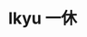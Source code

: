 ---
layout: place
title: "Ikyu 一休"
permalink: /new-york/new-york/ikyu.html
stateAbbr: NY
stateName: New York
cityName: New York
place_id: ChIJGbyO-NNZwokRd4TnMb0H-v4
photos:
  - name: >-
      places/ChIJGbyO-NNZwokRd4TnMb0H-v4/photos/AeeoHcKIT3waP9MMXbi3QQYwDbwVESPuXizqDBGjFHOMuGyYbP-XpVtCu1_du3qy5Dbi2zPcXWJmwhHD0N5eqU-urXcFUbQy9pEuHjACS0g5MLVlORXhrK27B1jyt8-Y28wDejIqY-2fNsi9mndcHrg9RMXT05zZ8vZrS88HiNqCoc4F1zjBavs7xa1o0GQXUsBbRhcXOcQok4dqKb2DVFyjR-P8Y5iqSGuGUeuU4-NVw8U0wQeCbpbuYvqbbm3NGCA7cg-uIoyPa0ELxZBZkCk_S-fbkHdMwZ1hvm17gBYXmXfHWroUAdTKPFaELYyeTZwtVFvpcSUfOcq_o3Mm-oEgJDRNaR4Ml68Z7rGYKQaF8OT0gxo8Rj53bXmdukGod6UVPHnVjqnzmyv8-hoBHjNuZbi6MR6I8SvTaGdodjAmJfz1IQ
    widthPx: 4032
    heightPx: 3024
    authorAttributions:
      - displayName: hengda zheng
        uri: https://maps.google.com/maps/contrib/102095866311203532746
        photoUri: >-
          https://lh3.googleusercontent.com/a-/ALV-UjVRq3J5IOFDTjGUiZcKPMrpGBJNWMTWH7ZnWbsaDH27E5AOx5E=s100-p-k-no-mo
    flagContentUri: >-
      https://www.google.com/local/imagery/report/?cb_client=maps_api_places.places_api&image_key=!1e10!2sCIHM0ogKEICAgIDVl9P8Eg&hl=en-US
    googleMapsUri: >-
      https://www.google.com/maps/place//data=!3m4!1e2!3m2!1sCIHM0ogKEICAgIDVl9P8Eg!2e10!4m2!3m1!1s0x89c259d3f88ebc19:0xfefa07bd31e78477
  - name: >-
      places/ChIJGbyO-NNZwokRd4TnMb0H-v4/photos/AeeoHcLwZYYSVRiZfckfR6g-8PWDt3H6ce7_cncPRnygFCTuTWxTglvJXT2HkoQVsypgvqkSJ6PhDYMx4NXlr9eYeqVcxutxX98tm8jzbrJG2VWhIvqyZC0JGNIqK13jraSUI8iRyzvMNsHIMdtIxrZRDAray_lDarRUmItBnO-zisuEU3qbLh5kctLxnavI5aGF9BS-EDiVJFnSkl6sJ28im6j13pUz614lbNi_F0zcHN07c6lhxlksVjG2D33L5g8H2YhLOLRQQo7jx3MjhTfyx51K0XyzSFuZCZJGS71TVOR-iA
    widthPx: 1920
    heightPx: 1280
    authorAttributions:
      - displayName: Ikyu sushi
        uri: https://maps.google.com/maps/contrib/107515986808216739573
        photoUri: >-
          https://lh3.googleusercontent.com/a/ACg8ocI8_ldX8ZIs5yFjMicDW16OiRHGqjWCErdartUzmxNZxz3EMA=s100-p-k-no-mo
    flagContentUri: >-
      https://www.google.com/local/imagery/report/?cb_client=maps_api_places.places_api&image_key=!1e10!2sAF1QipPF1LRNNTLO9gXuiSOWNt-pCmN8tI_WXP1SK0Og&hl=en-US
    googleMapsUri: >-
      https://www.google.com/maps/place//data=!3m4!1e2!3m2!1sAF1QipPF1LRNNTLO9gXuiSOWNt-pCmN8tI_WXP1SK0Og!2e10!4m2!3m1!1s0x89c259d3f88ebc19:0xfefa07bd31e78477
  - name: >-
      places/ChIJGbyO-NNZwokRd4TnMb0H-v4/photos/AeeoHcLE9pKzB5Bj4HMZHPe5FxhuGsmWfUkarVfRhGg6VCyTcNobMkwSsAis0DAfQLBeTdzVo5BCNZERBXpc32WgJ7aBllCtM5C66mTIEQ1CE_1W3Be2_ZS9pvtbBKfGWG68p78UBFzisiEZ4vsLG0FLHPecBnbiil-d7ghp3c6tZWk5mWSbgd6ibWiBjZwpJa3_BTiK02JcSksdqXCR-_a8kAdAQ5nj_4IQY13KP-QOLY2hsbNSfIFR_NY3iSx1mZ1hIidNc79SW-SM5plyp7Ur4LyVjR6H1pslOrenaFudimLvfs694Zq4Q7iS_wT47ghWQo_YVdmFYTl7cOzqxYXDWQHdQPPVbhA20u6n5DRaGNaloLaDTYHC4GNVPSCh_zBAUfAnq7I9x_SauqCJAJbZNq62bCQ-BiuBOTogF2yHIetLZA
    widthPx: 3024
    heightPx: 4032
    authorAttributions:
      - displayName: leah
        uri: https://maps.google.com/maps/contrib/112943327097997807906
        photoUri: >-
          https://lh3.googleusercontent.com/a-/ALV-UjWJKPBb78mJkfrKe7Eb9YEMuOcl1_bhef_ZLpeaZmDz2o1DHJgIag=s100-p-k-no-mo
    flagContentUri: >-
      https://www.google.com/local/imagery/report/?cb_client=maps_api_places.places_api&image_key=!1e10!2sCIHM0ogKEICAgIDLv-idJQ&hl=en-US
    googleMapsUri: >-
      https://www.google.com/maps/place//data=!3m4!1e2!3m2!1sCIHM0ogKEICAgIDLv-idJQ!2e10!4m2!3m1!1s0x89c259d3f88ebc19:0xfefa07bd31e78477
  - name: >-
      places/ChIJGbyO-NNZwokRd4TnMb0H-v4/photos/AeeoHcKbBbr17FITo8_ozeLghD6H7W93geYiHYwTPQiAg6G2sx0-LETBc0bnq8lx5JOwk7j-YiwqABlkBUnbQZhWx-GQeJGFlSjlCIWavhST5OrTL6rJjPpGMW4ZMTsLpFcDYuaQoIkYdCe_j-m6f7g6E4VRW6q3DH0FXzMnr30xiOJwE-LKqEwTvfjs6Y1elvZhzO-FYZx6VZoLu1J32eOPKAx0fBDz0hbf8RAMG7bGc3GK3PadplQSgvOVAc5gjkPawSBEZeCYXKQ7bWsLfCdheTsYpdQRFFQ-QFOW3pC74xD9ie2T7anbsAJPNAZluunoFx8ZaeC4edBhxiz-KzXFNVC5Re4QFa1h0Q6oRPC8w1_JmbEWfyFvst0_9qOObinoELFuq8EzLy5_ntOVkvh7SoONirb6FbZWNge8oYf05OQLuw
    widthPx: 4080
    heightPx: 3072
    authorAttributions:
      - displayName: Mike Loh
        uri: https://maps.google.com/maps/contrib/105882939266020993610
        photoUri: >-
          https://lh3.googleusercontent.com/a-/ALV-UjXX_ot5xRkNaH3Q6CQGGomQlpUQASzvVjF-HYVycMVXEyCIpQyZBg=s100-p-k-no-mo
    flagContentUri: >-
      https://www.google.com/local/imagery/report/?cb_client=maps_api_places.places_api&image_key=!1e10!2sCIHM0ogKEICAgICzhLTxTA&hl=en-US
    googleMapsUri: >-
      https://www.google.com/maps/place//data=!3m4!1e2!3m2!1sCIHM0ogKEICAgICzhLTxTA!2e10!4m2!3m1!1s0x89c259d3f88ebc19:0xfefa07bd31e78477
  - name: >-
      places/ChIJGbyO-NNZwokRd4TnMb0H-v4/photos/AeeoHcKMAnORqql9YnxLS1xFjSbkGQvFRBuEIlEUnKVrujniG7DdiGD2LgeZzI3-aus0e_4Z-RfYVGKK_e9YlTKFD0UL-oEvDsduvzJzU1rrpMSOXY9RDZBqE8aXimhfWPznerAzPREYg3ulvCzf8rBXxb9TlGhsAMNJxKZKPiFRNZofgL8I4pzp6sdBjGa6jcy62dZuZcfN61JZOJzJhxdupctQMtv7l08WdqI2WoWWjdosIPCWrksbMvLOux2N7OTXjCHFqRHB_263YvErDlVxS3GxRr8SRHI2ZFKEZgseFcaNMSa8pW6nFp9WzklFTQxn5I7zWKZBhxIjsPhUPErrpumIscrapoja0QxqAaFy0EZWG02l_UQWMqrl1uVIB-OqudJekfQY8Y1s1bu8i-lXjNq-EBXBsx5FEcZJrdXS1IBbHg
    widthPx: 4000
    heightPx: 1848
    authorAttributions:
      - displayName: Stan Rifken
        uri: https://maps.google.com/maps/contrib/116527067206996940187
        photoUri: >-
          https://lh3.googleusercontent.com/a-/ALV-UjUgbC411MBPguS_a3Jw8_4w6nrQdq0IdUJxoRWD6xEFRDCYNZg=s100-p-k-no-mo
    flagContentUri: >-
      https://www.google.com/local/imagery/report/?cb_client=maps_api_places.places_api&image_key=!1e10!2sCIHM0ogKEICAgID5xvuBfw&hl=en-US
    googleMapsUri: >-
      https://www.google.com/maps/place//data=!3m4!1e2!3m2!1sCIHM0ogKEICAgID5xvuBfw!2e10!4m2!3m1!1s0x89c259d3f88ebc19:0xfefa07bd31e78477
  - name: >-
      places/ChIJGbyO-NNZwokRd4TnMb0H-v4/photos/AeeoHcJehf1C9urBzMgOtL9r-2w81gh_d3NVqh1zMq4G4_10p1_b9CEsCPpGppMOX-OPiC3uPH0GuG7tOiaglt2kY-v0iH3L32o_mqsTB-CBmuEVSvNXBDdrZUlrwCajktRHj4kQQxnbQ3PJWBhu8DGsu63h6bx7H2nHLDeKp91b3SmBSrN0SDqtgjPAegZR8peV8Rn1BAJ5hI_pTNd4Zxo9MsM0TXugTN9P_ieZwDxZHxQSeUXv3eKsst_1fgN0HAZPgVGmdoaIyH8611GSR4Nz5kkcenyqI2nXEYHibdZzcVXaIw
    widthPx: 1920
    heightPx: 1280
    authorAttributions:
      - displayName: Ikyu sushi
        uri: https://maps.google.com/maps/contrib/107515986808216739573
        photoUri: >-
          https://lh3.googleusercontent.com/a/ACg8ocI8_ldX8ZIs5yFjMicDW16OiRHGqjWCErdartUzmxNZxz3EMA=s100-p-k-no-mo
    flagContentUri: >-
      https://www.google.com/local/imagery/report/?cb_client=maps_api_places.places_api&image_key=!1e10!2sAF1QipOO8GZ7FRgKxVFjEgm8CLzyUUtgLtkf3wa5vVvu&hl=en-US
    googleMapsUri: >-
      https://www.google.com/maps/place//data=!3m4!1e2!3m2!1sAF1QipOO8GZ7FRgKxVFjEgm8CLzyUUtgLtkf3wa5vVvu!2e10!4m2!3m1!1s0x89c259d3f88ebc19:0xfefa07bd31e78477
  - name: >-
      places/ChIJGbyO-NNZwokRd4TnMb0H-v4/photos/AeeoHcJuCIm7IHjFf3jNU0lGGFY4vzP79U1tBTeEJtUQmepQoG-x6_B4IEn6AC8l_Q4lXKYwq9KDOgtuLG2yNOR0MQI-5ESNSuGSfKahySdRrJo2nuQIrIQyPmWopxN7H_CYWv6842QURed32u1bkoR0g5rtAvzZWsKxJKnNfYE1DJYwyRLlGNy4vAffQCohqTDe-24Mba-7Djf-_jLkG0ecgD9RkOc9pV77197Pu6zEdqMM8kVXaG4OqfdcdcTx_9ntdUB2ukXpieW2Bjjqi2VdfdTJMM9ZWWYVboQ_rJjOD7VZJw
    widthPx: 2628
    heightPx: 1948
    authorAttributions:
      - displayName: Ikyu sushi
        uri: https://maps.google.com/maps/contrib/107515986808216739573
        photoUri: >-
          https://lh3.googleusercontent.com/a/ACg8ocI8_ldX8ZIs5yFjMicDW16OiRHGqjWCErdartUzmxNZxz3EMA=s100-p-k-no-mo
    flagContentUri: >-
      https://www.google.com/local/imagery/report/?cb_client=maps_api_places.places_api&image_key=!1e10!2sAF1QipMRbTt4uJFoF2OI9UhbCJeupWAV90DVxlYHNV3b&hl=en-US
    googleMapsUri: >-
      https://www.google.com/maps/place//data=!3m4!1e2!3m2!1sAF1QipMRbTt4uJFoF2OI9UhbCJeupWAV90DVxlYHNV3b!2e10!4m2!3m1!1s0x89c259d3f88ebc19:0xfefa07bd31e78477
  - name: >-
      places/ChIJGbyO-NNZwokRd4TnMb0H-v4/photos/AeeoHcJCJ2bNhRLlMpXv87hIrsXCTn0jkfQS2qpP9yTJnKDtkGcvQ19_wTn85DBvSBJNccwAbLnRMXLZ79xnxL9KY9zMG3-va3_D1gORFDXfB1NMQtAd5ONm5pzTHdL3CfHiIDZRlXJwASQVOC-ynVi2QdeHQs6ZiWCAGPvX75P07xrGuNsShLWcsZ3DXikckN80uX5OfSTXuD0acRalODWS9fTZo3m3y5uV1mzJODJ7E255DO6qIRQHSwat4J8X6j14SA4ygV4oyIGiksq9DA95WPbhE6Z7xhY6aCoMlv-B2C3db-IzZRjwpJCQWBRq4XUld0nuqrdpcTjn9xa00E44juBwGGrLiKTcVY0lKYn12VEcyWp9eQTlBn5-7fwOBCAWW3QdNCLc4unmsaJikiDpB8NkL29vzGdMD_nAoKXGgHlYiw
    widthPx: 3024
    heightPx: 4032
    authorAttributions:
      - displayName: Amandha Gaio
        uri: https://maps.google.com/maps/contrib/113551039098463318308
        photoUri: >-
          https://lh3.googleusercontent.com/a-/ALV-UjWq87oC6ImwviUnrM77gp0JCpLZl12Y6vdnRavEhBkx11Ji-JVn=s100-p-k-no-mo
    flagContentUri: >-
      https://www.google.com/local/imagery/report/?cb_client=maps_api_places.places_api&image_key=!1e10!2sCIHM0ogKEICAgICRt7qLTQ&hl=en-US
    googleMapsUri: >-
      https://www.google.com/maps/place//data=!3m4!1e2!3m2!1sCIHM0ogKEICAgICRt7qLTQ!2e10!4m2!3m1!1s0x89c259d3f88ebc19:0xfefa07bd31e78477
  - name: >-
      places/ChIJGbyO-NNZwokRd4TnMb0H-v4/photos/AeeoHcLypn3vhvzr66W7T59hUGWyWEmUsQhH78_eHYGzZtOPyFsWdW5SQb216xMBk73CSoAus7DSEV_ZxKyNf6Nm87sVVc6g2teNk9O9BqW_Y-HsuEgRU31MGOSGsa1f8taMUvXLFlrbPBcVmedfJ_IcoE0jlbcQItIAk0lVivQ0N6p7iCwNPZhxZu_c2rdEMtsbbcbSUI7WzpUbWRV1q0IIcuR76GYklIIk2juWp0dzgyT8c1KC_K67up3yfqwZlNA1SaiwVVEgnokd7qwb3QiV13WcTQttXDsD-BBMvj97ukEFZ-5IG-NCNJRVOJw7pUwAV9LxY10uaUADWR0tsVz-6BdZNUCEwFEImyujJpCqg2jBTTfQM6KNxFqGpcq1dOw84DNQZ1ktjDx48ltKps-GeiXd8-GEV2IgCI4y17peHzX2kU8
    widthPx: 3024
    heightPx: 4032
    authorAttributions:
      - displayName: Lulu Lynn
        uri: https://maps.google.com/maps/contrib/106031913586875342845
        photoUri: >-
          https://lh3.googleusercontent.com/a/ACg8ocIxrOJ-rRfg9hiR4hneGRiJfSFPqwFrKkcFkBcH4v_-RiI80Ow=s100-p-k-no-mo
    flagContentUri: >-
      https://www.google.com/local/imagery/report/?cb_client=maps_api_places.places_api&image_key=!1e10!2sCIHM0ogKEICAgIDr_pCo8wE&hl=en-US
    googleMapsUri: >-
      https://www.google.com/maps/place//data=!3m4!1e2!3m2!1sCIHM0ogKEICAgIDr_pCo8wE!2e10!4m2!3m1!1s0x89c259d3f88ebc19:0xfefa07bd31e78477
  - name: >-
      places/ChIJGbyO-NNZwokRd4TnMb0H-v4/photos/AeeoHcIPKVOLXCb-fSGUHUn_qawKzI3ZpXGRcIiEucPcILkw2zjqZ09XaX66jS-vZo6ErnRNJnQckYcT7psNcJEC1pIdBikFWlgspJRkg3FSBERn54Znma8xSJmfY75w0MXd8FqCJARiaXmQ4G5UuFcjGECZwHJBxo0lFcVNaJV2-XqC_FI65aFi8AN6Q1FlpNv3n9q6MtSIpIMqXqBUTQjKquFmKxj1UIeZKg6WjFP7MuD393CgAWXzaQTZS5bnn2e5jklgw68KCwtV_tbW5fH3vlUEY8IXfeyiNJIRebC0kkPon_aWiYLXnjhhtKf2xyc9Uqm1FEJ_zs369K0EJtdoHg2WhscfafWGfeGDdYpC676xhu9kdkDGbbg7K3vULLU6PbI5NQWwphzbVrLtbE2l48phStndgcGpk0qAjQWmddZjqTY
    widthPx: 3024
    heightPx: 4032
    authorAttributions:
      - displayName: Jumanah Fadhil
        uri: https://maps.google.com/maps/contrib/105144699538409939004
        photoUri: >-
          https://lh3.googleusercontent.com/a/ACg8ocKvcvI1kM2RCYHPMfhKa5eL3kpv3rZaycWL6TNXbkLJEVpVoQ=s100-p-k-no-mo
    flagContentUri: >-
      https://www.google.com/local/imagery/report/?cb_client=maps_api_places.places_api&image_key=!1e10!2sCIHM0ogKEICAgIDXvojr4wE&hl=en-US
    googleMapsUri: >-
      https://www.google.com/maps/place//data=!3m4!1e2!3m2!1sCIHM0ogKEICAgIDXvojr4wE!2e10!4m2!3m1!1s0x89c259d3f88ebc19:0xfefa07bd31e78477
address: 1718 2nd Ave, New York, NY 10128, USA
street: 1718 2nd Ave
city: New York
state: NY
zip: '10128'
country: USA
neighborhood: null
latitude: '40.779860'
longitude: '-73.949966'
accessibility_options:
  wheelchairAccessibleParking: false
  wheelchairAccessibleRestroom: true
business_status: OPERATIONAL
name: Ikyu 一休
google_maps_links:
  directionsUri: >-
    https://www.google.com/maps/dir//''/data=!4m7!4m6!1m1!4e2!1m2!1m1!1s0x89c259d3f88ebc19:0xfefa07bd31e78477!3e0
  placeUri: https://maps.google.com/?cid=18373006138978829431
  writeAReviewUri: >-
    https://www.google.com/maps/place//data=!4m3!3m2!1s0x89c259d3f88ebc19:0xfefa07bd31e78477!12e1
  reviewsUri: >-
    https://www.google.com/maps/place//data=!4m4!3m3!1s0x89c259d3f88ebc19:0xfefa07bd31e78477!9m1!1b1
  photosUri: >-
    https://www.google.com/maps/place//data=!4m3!3m2!1s0x89c259d3f88ebc19:0xfefa07bd31e78477!10e5
primary_type: Sushi Restaurant
opening_hours:
  regular: null
  current: null
secondary_opening_hours:
  regular:
    weekdayDescriptions: null
    type: null
  current:
    weekdayDescriptions: null
    type: null
phone: (212) 500-8699
price_level: null
price_range: $20 &ndash; $30
rating: '4.6'
rating_count: 180
website: http://www.ikyuny.com/
description: null
reviews:
  - name: >-
      places/ChIJGbyO-NNZwokRd4TnMb0H-v4/reviews/ChZDSUhNMG9nS0VJQ0FnSURmd3BqVWJ3EAE
    relativePublishTimeDescription: 3 months ago
    rating: 4
    text:
      text: >-
        I ordered Kara-Age (fried chicken), a single scallop sushi, and pork
        katsu with rice and miso soup. The environment was warm and cozy. The
        scallop was nice and fresh. It had jelly-like texture and wasn’t fishy
        at all. However, it wasn’t as sweet as I expected. The fried chicken was
        okay. The oil smelled a bit stale. The better had a soft crunch to it.
        The chicken inside was tender and juicy, but the batter was a little too
        thick. The pork katsu was good. It was crispy on the outside and the
        inside was nice and firm. For some reason, it didn’t have the stale
        smell to it like the fried chicken did. The portion was very good. I
        almost couldn’t finish it. The miso soup was average.

        Overall, it was a standard experience. The staff were friendly.
      languageCode: en
    originalText:
      text: >-
        I ordered Kara-Age (fried chicken), a single scallop sushi, and pork
        katsu with rice and miso soup. The environment was warm and cozy. The
        scallop was nice and fresh. It had jelly-like texture and wasn’t fishy
        at all. However, it wasn’t as sweet as I expected. The fried chicken was
        okay. The oil smelled a bit stale. The better had a soft crunch to it.
        The chicken inside was tender and juicy, but the batter was a little too
        thick. The pork katsu was good. It was crispy on the outside and the
        inside was nice and firm. For some reason, it didn’t have the stale
        smell to it like the fried chicken did. The portion was very good. I
        almost couldn’t finish it. The miso soup was average.

        Overall, it was a standard experience. The staff were friendly.
      languageCode: en
    authorAttribution:
      displayName: Bradley C
      uri: https://www.google.com/maps/contrib/118304305502743163711/reviews
      photoUri: >-
        https://lh3.googleusercontent.com/a/ACg8ocJDSK5hG6vhNfkJ8o_QO2ZPRJgP6aC_KyJvM7XYQ5ynES_4uQ=s128-c0x00000000-cc-rp-mo-ba5
    publishTime: '2025-01-04T23:22:37.598359Z'
    flagContentUri: >-
      https://www.google.com/local/review/rap/report?postId=ChZDSUhNMG9nS0VJQ0FnSURmd3BqVWJ3EAE&d=17924085&t=1
    googleMapsUri: >-
      https://www.google.com/maps/reviews/data=!4m6!14m5!1m4!2m3!1sChZDSUhNMG9nS0VJQ0FnSURmd3BqVWJ3EAE!2m1!1s0x89c259d3f88ebc19:0xfefa07bd31e78477
  - name: >-
      places/ChIJGbyO-NNZwokRd4TnMb0H-v4/reviews/ChZDSUhNMG9nS0VJQ0FnTURJcU15Sk9nEAE
    relativePublishTimeDescription: a week ago
    rating: 5
    text:
      text: >-
        Hidden gem! This is a gorgeous (Japanese simplicity) restaurant.
        Everything from the seating areas to the dishes were perfect. Then,
        there's the food... which was incredibly fresh, magnificently prepared,
        and absolutely delicious. Prices were on par for NYC, and it's
        definitely worth a trip to the UES for this nice meal.
      languageCode: en
    originalText:
      text: >-
        Hidden gem! This is a gorgeous (Japanese simplicity) restaurant.
        Everything from the seating areas to the dishes were perfect. Then,
        there's the food... which was incredibly fresh, magnificently prepared,
        and absolutely delicious. Prices were on par for NYC, and it's
        definitely worth a trip to the UES for this nice meal.
      languageCode: en
    authorAttribution:
      displayName: Kristy Reed
      uri: https://www.google.com/maps/contrib/108477179576176784057/reviews
      photoUri: >-
        https://lh3.googleusercontent.com/a-/ALV-UjVkj9huNNeSQ6zZCgFzbaueyfdADtd7PrDdEuSgKnAxA_zJQv0=s128-c0x00000000-cc-rp-mo-ba2
    publishTime: '2025-04-06T16:42:19.095943Z'
    flagContentUri: >-
      https://www.google.com/local/review/rap/report?postId=ChZDSUhNMG9nS0VJQ0FnTURJcU15Sk9nEAE&d=17924085&t=1
    googleMapsUri: >-
      https://www.google.com/maps/reviews/data=!4m6!14m5!1m4!2m3!1sChZDSUhNMG9nS0VJQ0FnTURJcU15Sk9nEAE!2m1!1s0x89c259d3f88ebc19:0xfefa07bd31e78477
  - name: >-
      places/ChIJGbyO-NNZwokRd4TnMb0H-v4/reviews/ChdDSUhNMG9nS0VJQ0FnSUNabzhDUTdRRRAB
    relativePublishTimeDescription: a year ago
    rating: 5
    text:
      text: >-
        9/10!! Ikyu had amazing staff. My girlfriend accidentally dropped a
        chopstick, and they immediately came to give a new one. Sometimes, it’s
        the little things. The sushi rolls were slightly expensive anywhere from
        $10-20. The plate in front of me is the Salmon Fizz Roll and a Shrimp
        Tempura Roll behind it. The one on the other plate was a Salmon Skin
        roll. All of them were served well. The fish was fresh, the ingredients
        were prepped properly, and overall was a very enjoyable experience. For
        desert, we tried the cream cheese ice cream with honey and peanuts (I
        know sounds weird). The server even made shredded to ask if we were
        allergic to peanuts which some servers don’t do enough honestly. After a
        while it did grow on me, and it felt like the dish only came together
        when you had all three on a spoon. The honey with only the ice cream
        felt misplaced. So I’d give desert a 6.5/10. The ambiance is really
        nice, and definitely makes for a great spot to eat whether you’re on a
        date or by yourself (They have stools in front of the sushi bar).
        Definitely would go again!
      languageCode: en
    originalText:
      text: >-
        9/10!! Ikyu had amazing staff. My girlfriend accidentally dropped a
        chopstick, and they immediately came to give a new one. Sometimes, it’s
        the little things. The sushi rolls were slightly expensive anywhere from
        $10-20. The plate in front of me is the Salmon Fizz Roll and a Shrimp
        Tempura Roll behind it. The one on the other plate was a Salmon Skin
        roll. All of them were served well. The fish was fresh, the ingredients
        were prepped properly, and overall was a very enjoyable experience. For
        desert, we tried the cream cheese ice cream with honey and peanuts (I
        know sounds weird). The server even made shredded to ask if we were
        allergic to peanuts which some servers don’t do enough honestly. After a
        while it did grow on me, and it felt like the dish only came together
        when you had all three on a spoon. The honey with only the ice cream
        felt misplaced. So I’d give desert a 6.5/10. The ambiance is really
        nice, and definitely makes for a great spot to eat whether you’re on a
        date or by yourself (They have stools in front of the sushi bar).
        Definitely would go again!
      languageCode: en
    authorAttribution:
      displayName: Remeoj
      uri: https://www.google.com/maps/contrib/110505366110497968492/reviews
      photoUri: >-
        https://lh3.googleusercontent.com/a-/ALV-UjUC20ioUJOW9yFpZxLgaN0Ab6L7xzDoTooFQyp1oynfhwB6ZaQA=s128-c0x00000000-cc-rp-mo-ba3
    publishTime: '2023-09-17T00:11:05.461161Z'
    flagContentUri: >-
      https://www.google.com/local/review/rap/report?postId=ChdDSUhNMG9nS0VJQ0FnSUNabzhDUTdRRRAB&d=17924085&t=1
    googleMapsUri: >-
      https://www.google.com/maps/reviews/data=!4m6!14m5!1m4!2m3!1sChdDSUhNMG9nS0VJQ0FnSUNabzhDUTdRRRAB!2m1!1s0x89c259d3f88ebc19:0xfefa07bd31e78477
  - name: >-
      places/ChIJGbyO-NNZwokRd4TnMb0H-v4/reviews/ChdDSUhNMG9nS0VJQ0FnSURMdi1pZC1RRRAB
    relativePublishTimeDescription: 9 months ago
    rating: 4
    text:
      text: >-
        Ordered pickup for the first time, we got the sushi and sashimi platter
        for 2. It was pricey, but delicious.


        The miso soup was probably the best I’ve ever had! It was so flavorful
        and I wish I got more of it. Salmon is my favorite and it met my
        expectations.


        The fish is very fresh, but for the money I spent, I was expecting it to
        blow my mind. It’s definitely a good spot for basic rolls, but if I want
        to spend lots of money on sushi I’ll go elsewhere.
      languageCode: en
    originalText:
      text: >-
        Ordered pickup for the first time, we got the sushi and sashimi platter
        for 2. It was pricey, but delicious.


        The miso soup was probably the best I’ve ever had! It was so flavorful
        and I wish I got more of it. Salmon is my favorite and it met my
        expectations.


        The fish is very fresh, but for the money I spent, I was expecting it to
        blow my mind. It’s definitely a good spot for basic rolls, but if I want
        to spend lots of money on sushi I’ll go elsewhere.
      languageCode: en
    authorAttribution:
      displayName: leah
      uri: https://www.google.com/maps/contrib/112943327097997807906/reviews
      photoUri: >-
        https://lh3.googleusercontent.com/a-/ALV-UjWJKPBb78mJkfrKe7Eb9YEMuOcl1_bhef_ZLpeaZmDz2o1DHJgIag=s128-c0x00000000-cc-rp-mo-ba5
    publishTime: '2024-07-02T19:03:46.469531Z'
    flagContentUri: >-
      https://www.google.com/local/review/rap/report?postId=ChdDSUhNMG9nS0VJQ0FnSURMdi1pZC1RRRAB&d=17924085&t=1
    googleMapsUri: >-
      https://www.google.com/maps/reviews/data=!4m6!14m5!1m4!2m3!1sChdDSUhNMG9nS0VJQ0FnSURMdi1pZC1RRRAB!2m1!1s0x89c259d3f88ebc19:0xfefa07bd31e78477
  - name: >-
      places/ChIJGbyO-NNZwokRd4TnMb0H-v4/reviews/ChZDSUhNMG9nS0VJQ0FnSUNsck1MQUtBEAE
    relativePublishTimeDescription: a year ago
    rating: 5
    text:
      text: >-
        Great new sushi place in the area. We were able to walk in on Sunday
        night and eat at the sushi bar (there were tables too). Service was
        super fast & staff was very nice. Prices are reasonable but some of the
        portions were small (crispy rice with tuna & the rock shrimp were
        smaller than we expected). Otherwise, food was good! Will definitely
        come back here and try more rolls. Front of the restaurant is a little
        bright for my liking but the back had better lighting & atmosphere.
      languageCode: en
    originalText:
      text: >-
        Great new sushi place in the area. We were able to walk in on Sunday
        night and eat at the sushi bar (there were tables too). Service was
        super fast & staff was very nice. Prices are reasonable but some of the
        portions were small (crispy rice with tuna & the rock shrimp were
        smaller than we expected). Otherwise, food was good! Will definitely
        come back here and try more rolls. Front of the restaurant is a little
        bright for my liking but the back had better lighting & atmosphere.
      languageCode: en
    authorAttribution:
      displayName: Grace Howie
      uri: https://www.google.com/maps/contrib/113806477035957454371/reviews
      photoUri: >-
        https://lh3.googleusercontent.com/a-/ALV-UjWF-3UFoSJASeVET9i13l9up9SGvQlBkKTue-V3IG8R1Iu8skLD=s128-c0x00000000-cc-rp-mo-ba4
    publishTime: '2023-11-14T14:52:31.041306Z'
    flagContentUri: >-
      https://www.google.com/local/review/rap/report?postId=ChZDSUhNMG9nS0VJQ0FnSUNsck1MQUtBEAE&d=17924085&t=1
    googleMapsUri: >-
      https://www.google.com/maps/reviews/data=!4m6!14m5!1m4!2m3!1sChZDSUhNMG9nS0VJQ0FnSUNsck1MQUtBEAE!2m1!1s0x89c259d3f88ebc19:0xfefa07bd31e78477
parking_options:
  freeParkingLot: false
  paidStreetParking: true
  valetParking: false
payment_options:
  acceptsCreditCards: true
  acceptsDebitCards: true
  acceptsCashOnly: false
  acceptsNfc: true
allow_dogs: null
curbside_pickup: true
delivery: true
dine_in: true
good_for_children: null
good_for_groups: null
good_for_sports: false
live_music: false
menu_for_children: false
outdoor_seating: false
reservable: true
restroom: true
serves_beer: true
serves_breakfast: null
serves_brunch: null
serves_cocktails: true
serves_coffee: null
serves_dinner: true
serves_dessert: true
serves_lunch: true
serves_vegetarian_food: null
serves_wine: true
takeout: true

---